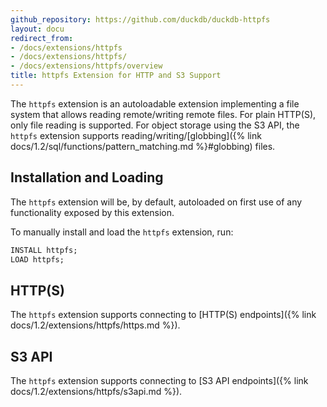 ```yaml
---
github_repository: https://github.com/duckdb/duckdb-httpfs
layout: docu
redirect_from:
- /docs/extensions/httpfs
- /docs/extensions/httpfs/
- /docs/extensions/httpfs/overview
title: httpfs Extension for HTTP and S3 Support
---
```


The `httpfs` extension is an autoloadable extension implementing a file system that allows reading remote/writing remote files.
For plain HTTP(S), only file reading is supported. For object storage using the S3 API, the `httpfs` extension supports reading/writing/[globbing]({% link docs/1.2/sql/functions/pattern_matching.md %}#globbing) files.

## Installation and Loading

The `httpfs` extension will be, by default, autoloaded on first use of any functionality exposed by this extension.

To manually install and load the `httpfs` extension, run:

```sql
INSTALL httpfs;
LOAD httpfs;
```

## HTTP(S)

The `httpfs` extension supports connecting to [HTTP(S) endpoints]({% link docs/1.2/extensions/httpfs/https.md %}).

## S3 API

The `httpfs` extension supports connecting to [S3 API endpoints]({% link docs/1.2/extensions/httpfs/s3api.md %}).
